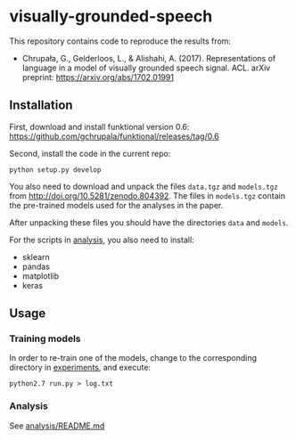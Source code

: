 # visually-grounded-speech

This repository contains code to reproduce the results from: 
- Chrupała, G., Gelderloos, L., & Alishahi, A. (2017). Representations of language in a model of visually grounded speech signal. ACL. arXiv preprint: https://arxiv.org/abs/1702.01991

## Installation

First, download and install funktional version 0.6: https://github.com/gchrupala/funktional/releases/tag/0.6

Second, install the code in the current repo:

    python setup.py develop

You also need to download and unpack the files `data.tgz` and `models.tgz` from http://doi.org/10.5281/zenodo.804392.
The files in `models.tgz` contain the pre-trained models used for the analyses in the paper.

After unpacking these files you should have the directories `data` and `models`.


For the scripts in [analysis](analysis), you also need to install:

- sklearn
- pandas
- matplotlib
- keras


## Usage

### Training models

In order to re-train one of the models, change to the corresponding directory in [experiments](experiments), and execute:

```
python2.7 run.py > log.txt
```
### Analysis

See [analysis/README.md](analysis/README.md)


